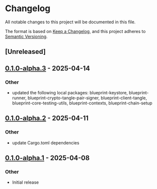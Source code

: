 # Changelog

All notable changes to this project will be documented in this file.

The format is based on [Keep a Changelog](https://keepachangelog.com/en/1.0.0/),
and this project adheres to [Semantic Versioning](https://semver.org/spec/v2.0.0.html).

## [Unreleased]

## [0.1.0-alpha.3](https://github.com/tangle-network/blueprint/compare/blueprint-tangle-testing-utils-v0.1.0-alpha.2...blueprint-tangle-testing-utils-v0.1.0-alpha.3) - 2025-04-14

### Other

- updated the following local packages: blueprint-keystore, blueprint-runner, blueprint-crypto-tangle-pair-signer, blueprint-client-tangle, blueprint-core-testing-utils, blueprint-contexts, blueprint-chain-setup

## [0.1.0-alpha.2](https://github.com/tangle-network/blueprint/compare/blueprint-tangle-testing-utils-v0.1.0-alpha.1...blueprint-tangle-testing-utils-v0.1.0-alpha.2) - 2025-04-11

### Other

- update Cargo.toml dependencies

## [0.1.0-alpha.1](https://github.com/tangle-network/blueprint/releases/tag/blueprint-tangle-testing-utils-v0.1.0-alpha.1) - 2025-04-08

### Other

- Initial release
